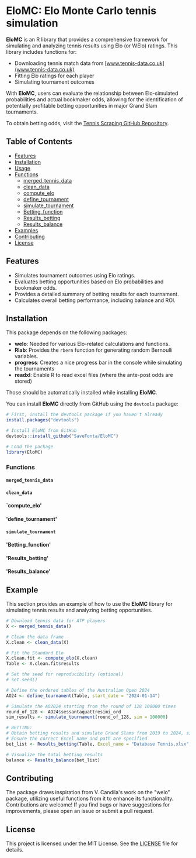 # EloMC: Elo Monte Carlo tennis simulation 

**EloMC** is an R library that provides a comprehensive framework for simulating and analyzing tennis results using Elo (or WElo) ratings. This library includes functions for:

- Downloading tennis match data from [www.tennis-data.co.uk](www.tennis-data.co.uk)
- Fitting Elo ratings for each player
- Simulating tournament outcomes

With **EloMC**, users can evaluate the relationship between Elo-simulated probabilities and actual bookmaker odds, allowing for the identification of potentially profitable betting opportunities in major Grand Slam tournaments.

To obtain betting odds, visit the [Tennis Scraping GitHub Repository](https://github.com/SaveFonta/Tennis_odds_scraping).


## Table of Contents

- [Features](#features)
- [Installation](#installation)
- [Usage](#usage)
- [Functions](#functions)
  - [merged_tennis_data](#merged_tennis_data)
  - [clean_data](#clean_data)
  - [compute_elo](#compute_elo)
  - [define_tournament](#define_tournament)
  - [simulate_tournament](#simulate_tournament)
  - [Betting_function](#betting_function)
  - [Results_betting](#results_betting)
  - [Results_balance](#results_balance)
- [Examples](#example)
- [Contributing](#contributing)
- [License](#license)

## Features

- Simulates tournament outcomes using Elo ratings.
- Evaluates betting opportunities based on Elo probabilities and bookmaker odds.
- Provides a detailed summary of betting results for each tournament.
- Calculates overall betting performance, including balance and ROI.

## Installation

This package depends on the following packages:

- **welo**: Needed for various Elo-related calculations and functions.
- **Rlab**: Provides the `rbern` function for generating random Bernoulli variables.
- **progress**: Creates a nice progress bar in the console while simulating the tournaments
- **readxl**: Enable R to read excel files (where the ante-post odds are stored)


Those should be automatically installed while installing **EloMC**. 

You can install **EloMC** directly from GitHub using the `devtools` package:

```r
# First, install the devtools package if you haven't already
install.packages("devtools")

# Install EloMC from GitHub
devtools::install_github("SaveFonta/EloMC")

# Load the package
library(EloMC)
```

### Functions

#### `merged_tennis_data`
#### `clean_data`
#### `compute_elo'
#### 'define_tournament'
#### `simulate_tournament`
#### 'Betting_function'
#### 'Results_betting'
#### 'Results_balance'

## Example
This section provides an example of how to use the **EloMC** library for simulating tennis results and analyzing betting opportunities.

```R
# Download tennis data for ATP players 
X <- merged_tennis_data()

# Clean the data frame
X.clean <- clean_data(X)

# Fit the Standard Elo
X.clean.fit <- compute_elo(X.clean)
Table <- X.clean.fit$results

# Set the seed for reproducibility (optional)
# set.seed()

# Define the ordered tables of the Australian Open 2024
AO24 <- define_tournament(Table, start_date = "2024-01-14")

# Simulate the AO2024 starting from the round of 128 100000 times
round_of_128 <- AO24$sessantaquattresimi_ord
sim_results <- simulate_tournament(round_of_128, sim = 100000)

# BETTING:
# Obtain betting results and simulate Grand Slams from 2019 to 2024, simulating 100000 times each tournament.
# Ensure the correct Excel name and path are specified
bet_list <- Results_betting(Table, Excel_name = "Database Tennis.xlsx", n = 100000)

# Visualize the total betting results 
balance <- Results_balance(bet_list)
```

## Contributing
The package draws inspiration from V. Candila's work on the "welo" package, utilizing useful functions from it to enhance its functionality. 
Contributions are welcome! If you find bugs or have suggestions for improvements, please open an issue or submit a pull request.

## License

This project is licensed under the MIT License. See the [LICENSE](LICENSE) file for details.


